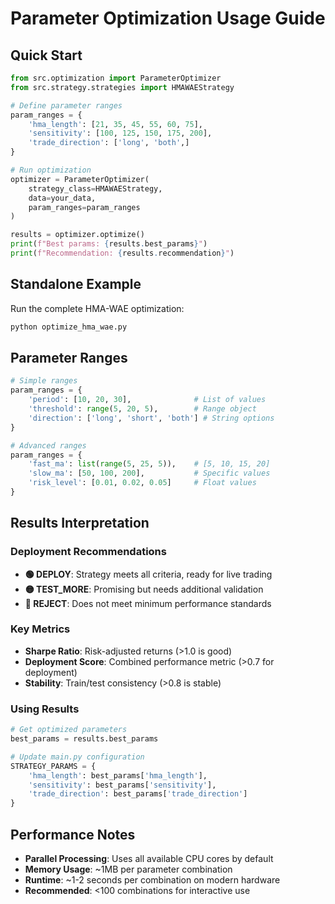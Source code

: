 # Parameter Optimization Usage Guide

## Quick Start

```python
from src.optimization import ParameterOptimizer
from src.strategy.strategies import HMAWAEStrategy

# Define parameter ranges
param_ranges = {
    'hma_length': [21, 35, 45, 55, 60, 75],
    'sensitivity': [100, 125, 150, 175, 200], 
    'trade_direction': ['long', 'both',]
}

# Run optimization
optimizer = ParameterOptimizer(
    strategy_class=HMAWAEStrategy,
    data=your_data,
    param_ranges=param_ranges
)

results = optimizer.optimize()
print(f"Best params: {results.best_params}")
print(f"Recommendation: {results.recommendation}")
```

## Standalone Example

Run the complete HMA-WAE optimization:

```bash
python optimize_hma_wae.py
```

## Parameter Ranges

```python
# Simple ranges
param_ranges = {
    'period': [10, 20, 30],              # List of values
    'threshold': range(5, 20, 5),        # Range object
    'direction': ['long', 'short', 'both'] # String options
}

# Advanced ranges
param_ranges = {
    'fast_ma': list(range(5, 25, 5)),    # [5, 10, 15, 20]
    'slow_ma': [50, 100, 200],           # Specific values
    'risk_level': [0.01, 0.02, 0.05]     # Float values
}
```

## Results Interpretation

### Deployment Recommendations

- **🟢 DEPLOY**: Strategy meets all criteria, ready for live trading
- **🟡 TEST_MORE**: Promising but needs additional validation
- **🔴 REJECT**: Does not meet minimum performance standards

### Key Metrics

- **Sharpe Ratio**: Risk-adjusted returns (>1.0 is good)
- **Deployment Score**: Combined performance metric (>0.7 for deployment)
- **Stability**: Train/test consistency (>0.8 is stable)

### Using Results

```python
# Get optimized parameters
best_params = results.best_params

# Update main.py configuration
STRATEGY_PARAMS = {
    'hma_length': best_params['hma_length'],
    'sensitivity': best_params['sensitivity'],
    'trade_direction': best_params['trade_direction']
}
```

## Performance Notes

- **Parallel Processing**: Uses all available CPU cores by default
- **Memory Usage**: ~1MB per parameter combination
- **Runtime**: ~1-2 seconds per combination on modern hardware
- **Recommended**: <100 combinations for interactive use